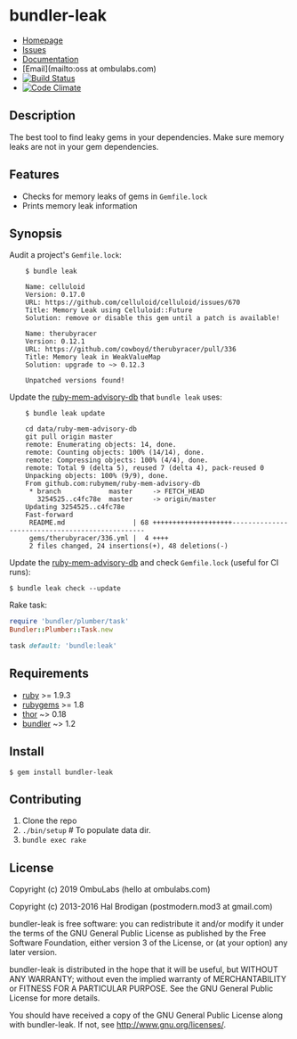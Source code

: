 # bundler-leak

* [Homepage](https://github.com/rubymem/bundler-leak#readme)
* [Issues](https://github.com/rubymem/bundler-leak/issues)
* [Documentation](http://rubydoc.info/gems/bundler-leak/frames)
* [Email](mailto:oss at ombulabs.com)
* [![Build Status](https://travis-ci.org/rubymem/bundler-leak.svg?branch=master)](https://travis-ci.org/rubymem/bundler-leak)
* [![Code Climate](https://codeclimate.com/github/rubymem/bundler-leak.svg)](https://codeclimate.com/github/rubymem/bundler-leak)

## Description

The best tool to find leaky gems in your dependencies. Make sure memory leaks
are not in your gem dependencies.

## Features

* Checks for memory leaks of gems in `Gemfile.lock`
* Prints memory leak information

## Synopsis

Audit a project's `Gemfile.lock`:

```shell
    $ bundle leak

    Name: celluloid
    Version: 0.17.0
    URL: https://github.com/celluloid/celluloid/issues/670
    Title: Memory Leak using Celluloid::Future
    Solution: remove or disable this gem until a patch is available!

    Name: therubyracer
    Version: 0.12.1
    URL: https://github.com/cowboyd/therubyracer/pull/336
    Title: Memory leak in WeakValueMap
    Solution: upgrade to ~> 0.12.3

    Unpatched versions found!
```

Update the [ruby-mem-advisory-db] that `bundle leak` uses:

```shell
    $ bundle leak update

    cd data/ruby-mem-advisory-db
    git pull origin master
    remote: Enumerating objects: 14, done.
    remote: Counting objects: 100% (14/14), done.
    remote: Compressing objects: 100% (4/4), done.
    remote: Total 9 (delta 5), reused 7 (delta 4), pack-reused 0
    Unpacking objects: 100% (9/9), done.
    From github.com:rubymem/ruby-mem-advisory-db
     * branch            master     -> FETCH_HEAD
       3254525..c4fc78e  master     -> origin/master
    Updating 3254525..c4fc78e
    Fast-forward
     README.md                 | 68 ++++++++++++++++++++------------------------------------------------
     gems/therubyracer/336.yml |  4 ++++
     2 files changed, 24 insertions(+), 48 deletions(-)
```

Update the [ruby-mem-advisory-db] and check `Gemfile.lock` (useful for CI runs):

    $ bundle leak check --update

Rake task:

```ruby
require 'bundler/plumber/task'
Bundler::Plumber::Task.new

task default: 'bundle:leak'
```

## Requirements

* [ruby] >= 1.9.3
* [rubygems] >= 1.8
* [thor] ~> 0.18
* [bundler] ~> 1.2

## Install

    $ gem install bundler-leak

## Contributing

1. Clone the repo
1. `./bin/setup` # To populate data dir.
1. `bundle exec rake`

## License

Copyright (c) 2019 OmbuLabs (hello at ombulabs.com)

Copyright (c) 2013-2016 Hal Brodigan (postmodern.mod3 at gmail.com)

bundler-leak is free software: you can redistribute it and/or modify
it under the terms of the GNU General Public License as published by
the Free Software Foundation, either version 3 of the License, or
(at your option) any later version.

bundler-leak is distributed in the hope that it will be useful,
but WITHOUT ANY WARRANTY; without even the implied warranty of
MERCHANTABILITY or FITNESS FOR A PARTICULAR PURPOSE.  See the
GNU General Public License for more details.

You should have received a copy of the GNU General Public License
along with bundler-leak.  If not, see <http://www.gnu.org/licenses/>.

[ruby]: https://ruby-lang.org
[rubygems]: https://rubygems.org
[thor]: http://whatisthor.com/
[bundler]: https://github.com/carlhuda/bundler#readme

[ruby-mem-advisory-db]: https://github.com/rubymem/ruby-mem-advisory-db
